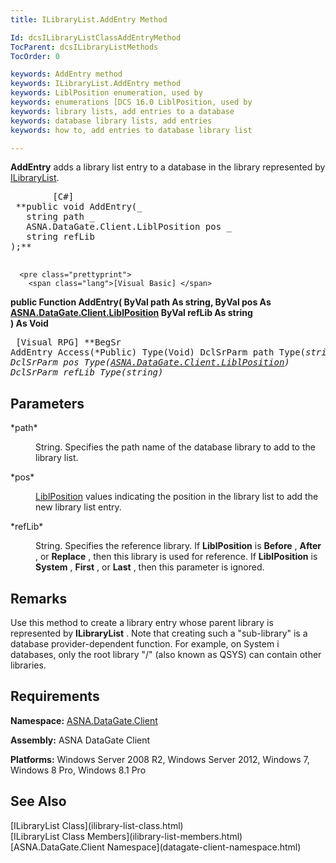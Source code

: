 ```yaml
---
title: ILibraryList.AddEntry Method

Id: dcsILibraryListClassAddEntryMethod
TocParent: dcsILibraryListMethods
TocOrder: 0

keywords: AddEntry method
keywords: ILibraryList.AddEntry method
keywords: LiblPosition enumeration, used by
keywords: enumerations [DCS 16.0 LiblPosition, used by
keywords: library lists, add entries to a database
keywords: database library lists, add entries
keywords: how to, add entries to database library list

---
```


**AddEntry** adds a library list entry to a database in the library represented by [ILibraryList](ilibrary-list-class.html).
<pre class="prettyprint">
        <span class="lang">[C#]</span>
 **public void AddEntry(_
   string path _
   ASNA.DataGate.Client.LiblPosition pos _
   string refLib<br />);** 
      </pre>
      <pre class="prettyprint">
        <span class="lang">[Visual Basic] </span>
 **public Function AddEntry(
   ByVal path As string,
   ByVal pos As [ASNA.DataGate.Client.LiblPosition](libl-position-enumeration.html) 
   ByVal refLib As string<br />) As Void** 
      </pre>
      <pre class="prettyprint">
        <span class="lang">[Visual RPG]</span>
 **BegSr AddEntry Access(*Public) Type(Void)
   DclSrParm path Type(*string) 
   DclSrParm pos Type([ASNA.DataGate.Client.LiblPosition](libl-position-enumeration.html))
   DclSrParm refLib Type(*string)** 
      </pre>

## Parameters

<dl>
        <dt>
 *path* 
        </dt>
        <dd>

String. Specifies the path name of the database library to add to the library list.
</dd>
        <dt>
 *pos* 
        </dt>
        <dd>

[LiblPosition](libl-position-enumeration.html) values indicating the position in the library list to add the new library list entry.
</dd>
        <dt>
 *refLib* 
        </dt>
        <dd>

String. Specifies the reference library. If **LiblPosition** is **Before** , **After** , or **Replace** , then this library is used for reference. If **LiblPosition** is **System** , **First** , or **Last** , then this parameter is ignored. 
</dd>
</dl>

## Remarks

Use this method to create a library entry whose parent library is represented by **ILibraryList** . Note that creating such a "sub-library" is a database provider-dependent function. For example, on System i databases, only the root library "/" (also known as QSYS) can contain other libraries. 
## Requirements

<span> **Namespace:** [ASNA.DataGate.Client](datagate-client-namespace.html) </span> 

<span> **Assembly:** ASNA DataGate Client</span> 

<span> **Platforms:** Windows Server 2008 R2, Windows Server 2012, Windows 7, Windows 8 Pro, Windows 8.1 Pro</span>
## See Also

<dl />
      [ILibraryList Class](ilibrary-list-class.html)
      <br />
      [ILibraryList Class Members](ilibrary-list-members.html)
      <br />
      [ASNA.DataGate.Client Namespace](datagate-client-namespace.html)

